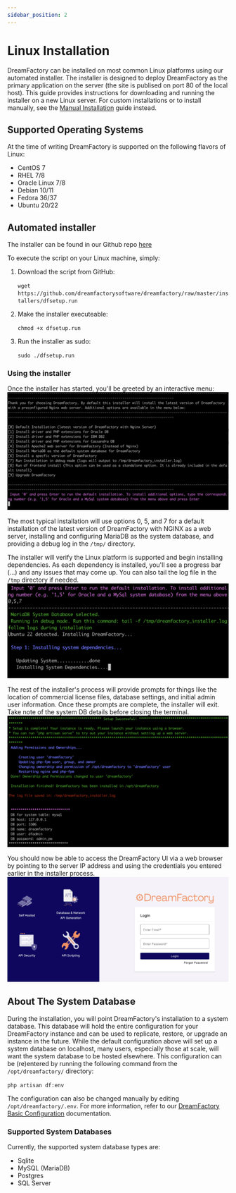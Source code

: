 ```yaml
---
sidebar_position: 2
---
```


# Linux Installation

DreamFactory can be installed on most common Linux platforms using our automated installer. The installer is designed to deploy DreamFactory as the primary application on the server (the site is publised on port 80 of the local host).  This guide provides instructions for downloading and running the installer on a new Linux server.  For custom installations or to install manually, see the [Manual Installation](manual-installation.md) guide instead.

## Supported Operating Systems

At the time of writing DreamFactory is supported on the following flavors of Linux:

- CentOS 7
- RHEL 7/8
- Oracle Linux 7/8
- Debian 10/11
- Fedora 36/37
- Ubuntu 20/22

## Automated installer

The installer can be found in our Github repo [here](https://github.com/dreamfactorysoftware/dreamfactory/tree/master/installers)

To execute the script on your Linux machine, simply:

1. Download the script from GitHub:
    
    `wget https://github.com/dreamfactorysoftware/dreamfactory/raw/master/installers/dfsetup.run`

2. Make the installer executeable:

    `chmod +x dfsetup.run`

3. Run the installer as sudo:

    `sudo ./dfsetup.run`

### Using the installer

Once the installer has started, you'll be greeted by an interactive menu:
![linux installer start](/img/linux-install/df-linux-installer-start.png)

The most typical installation will use options 0, 5, and 7 for a default installation of the latest version of DreamFactory with NGINX as a web server, installing and configuring MariaDB as the system database, and providing a debug log in the `/tmp/` directory.

The installer will verify the Linux platform is supported and begin installing dependencies. As each dependency is installed, you'll see a progress bar (...) and any issues that may come up. You can also tail the log file in the `/tmp` directory if needed.
![linux installer installing](/img/linux-install/df-linux-installer-installing.png)

The rest of the installer's process will provide prompts for things like the location of commercial license files, database settings, and initial admin user information. Once these prompts are complete, the installer will exit. Take note of the system DB details before closing the terminal.
![linux installer complete](/img/linux-install/df-linux-installer-complete.png)

You should now be able to access the DreamFactory UI via a web browser by pointing to the server IP address and using the credentials you entered earlier in the installer process.
![DreamFactory login page](/img/common/df-login-page.png)

## About The System Database

During the installation, you will point DreamFactory's installation to a system database. This database will hold the entire configuration for your DreamFactory instance and can be used to replicate, restore, or upgrade an instance in the future. While the default configuration above will set up a system database on localhost, many users, especially those at scale, will want the system database to be hosted elsewhere. This configuration can be (re)entered by running the following command from the `/opt/dreamfactory/` directory:

`php artisan df:env`

The configuration can also be changed manually by editing `/opt/dreamfactory/.env`. For more information, refer to our [DreamFactory Basic Configuration](../DreamFactory%20Configuration/configuration) documentation.

### Supported System Databases

Currently, the supported system database types are:

- Sqlite
- MySQL (MariaDB)
- Postgres
- SQL Server